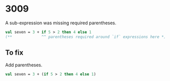 # 3009

A sub-expression was missing required parentheses.

```sml
val seven = 3 + if 5 > 2 then 4 else 1
(**             ^^ parentheses required around `if` expressions here *)
```

## To fix

Add parentheses.

```sml
val seven = 3 + (if 5 > 2 then 4 else 1)
```
